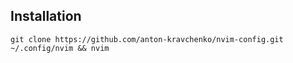## Installation
```
git clone https://github.com/anton-kravchenko/nvim-config.git ~/.config/nvim && nvim
```

